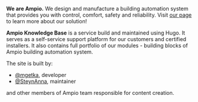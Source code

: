 
__We are Ampio.__ We design and manufacture a building automation system that provides you with
control, comfort, safety and reliability. Visit [our page](http://ampio.com/) to learn more about
our solution!

__Ampio Knowledge Base__ is a service build and maintained using Hugo. It serves as a self-service
support platform for our customers and certified installers. It also contains full portfolio of our
modules - building blocks of Ampio building automation system.

The site is built by:

* [@mgetka](https://github.com/mgetka), developer
* [@SteynAnna](https://github.com/SteynAnna), maintainer

and other members of Ampio team responsible for content creation.
